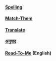 #### [Spelling](https://jpivarski.github.io/jims-hindi-practice/spelling.html)

#### [Match-Them](https://jpivarski.github.io/jims-hindi-practice/match-them.html)

#### [Translate](https://jpivarski.github.io/jims-hindi-practice/translate.html)

#### [अनुवाद](https://jpivarski.github.io/jims-hindi-practice/anuvaad.html)

#### [Read-To-Me](https://jpivarski.github.io/jims-hindi-practice/read-to-me.html) (English)
